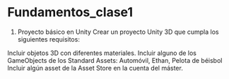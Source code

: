 # Fundamentos_clase1
1. Proyecto básico en Unity
Crear un proyecto Unity 3D que cumpla los siguientes requisitos:

Incluir objetos 3D con diferentes materiales.
Incluir alguno de los GameObjects de los Standard Assets: Automóvil, Ethan, Pelota de béisbol
Incluir algún asset de la Asset Store en la cuenta del máster.
![]()
